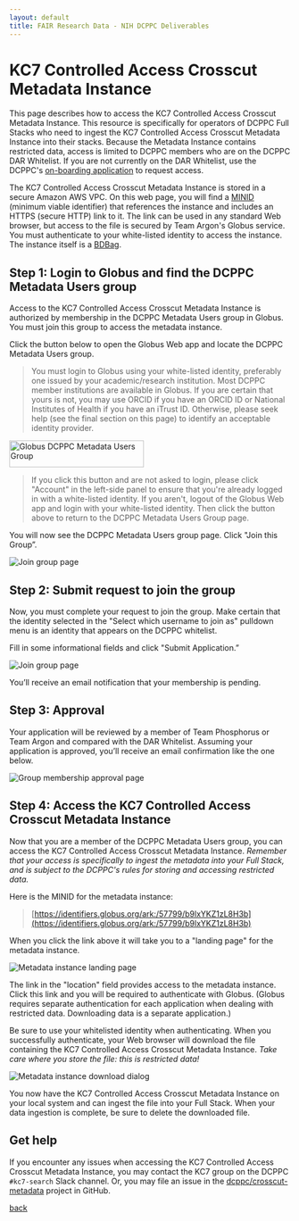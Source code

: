 ```yaml
---
layout: default
title: FAIR Research Data - NIH DCPPC Deliverables
---
```


# KC7 Controlled Access Crosscut Metadata Instance

This page describes how to access the KC7 Controlled Access Crosscut Metadata Instance. This resource is specifically for operators of DCPPC Full Stacks who need to ingest the KC7 Controlled Access Crosscut Metadata Instance into their stacks. Because the Metadata Instance contains restricted data, access is limited to DCPPC members who are on the DCPPC DAR Whitelist. If you are not currently on the DAR Whitelist, use the DCPPC's [on-boarding application](https://docs.google.com/forms/d/e/1FAIpQLScg6X7Ce5PdP6EeEGWBAojt1Y6nn65FRKxvM8MqattL8ZnieQ/viewform) to request access.

The KC7 Controlled Access Crosscut Metadata Instance is stored in a secure Amazon AWS VPC. On this web page, you will find a [MINID](http://minid.bd2k.org/) (minimum viable identifier) that references the instance and includes an HTTPS (secure HTTP) link to it. The link can be used in any standard Web browser, but access to the file is secured by Team Argon's Globus service. You must authenticate to your white-listed identity to access the instance. The instance itself is a [BDBag](https://github.com/fair-research/bdbag).

## Step 1: Login to Globus and find the DCPPC Metadata Users group

Access to the KC7 Controlled Access Crosscut Metadata Instance is authorized by membership in the DCPPC Metadata Users group in Globus. You must join this group to access the metadata instance.

Click the button below to open the Globus Web app and locate the DCPPC Metadata Users group. 

> You must login to Globus using your white-listed identity, preferably one issued by your academic/research institution. Most DCPPC member institutions are available in Globus. If you are certain that yours is not, you may use ORCID if you have an ORCID ID or National Institutes of Health if you have an iTrust ID. Otherwise, please seek help (see the final section on this page) to identify an acceptable identity provider.

<a href="https://app.globus.org/groups/042352c2-b2db-11e8-9a89-0e5621afa498/" target="_blank">
  <img src="images/KC7-metadata-users-join-button.png" alt="Globus DCPPC Metadata Users Group" style="width:241px;height:48px;border:0;">
</a>

> If you click this button and are not asked to login, please click "Account" in the left-side panel to ensure that you're already logged in with a white-listed identity. If you aren't, logout of the Globus Web app and login with your white-listed identity. Then click the button above to return to the DCPPC Metadata Users Group page.

You will now see the DCPPC Metadata Users group page. Click "Join this Group”.

![Join group page](images/KC7-group-display.png)

## Step 2: Submit request to join the group

Now, you must complete your request to join the group. Make certain that the identity selected in the "Select which username to join as" pulldown menu is an identity that appears on the DCPPC whitelist.

Fill in some informational fields and click "Submit Application.”

![Join group page](images/KC7-group-join.png)

You’ll receive an email notification that your membership is pending.

## Step 3: Approval

Your application will be reviewed by a member of Team Phosphorus or Team Argon and compared with the DAR Whitelist. Assuming your application is approved, you’ll receive an email confirmation like the one below.

![Group membership approval page](images/KC7-approval-email.png)

## Step 4: Access the KC7 Controlled Access Crosscut Metadata Instance

Now that you are a member of the DCPPC Metadata Users group, you can access the KC7 Controlled Access Crosscut Metadata Instance. *Remember that your access is specifically to ingest the metadata into your Full Stack, and is subject to the DCPPC's rules for storing and accessing restricted data.*

Here is the MINID for the metadata instance:

> [https://identifiers.globus.org/ark:/57799/b9lxYKZ1zL8H3b](https://identifiers.globus.org/ark:/57799/b9lxYKZ1zL8H3b)

When you click the link above it will take you to a "landing page" for the metadata instance.

![Metadata instance landing page](images/KC7-landing-page.png)

The link in the "location" field provides access to the metadata instance. Click this link and you will be required to authenticate with Globus. (Globus requires separate authentication for each application when dealing with restricted data. Downloading data is a separate application.)

Be sure to use your whitelisted identity when authenticating. When you successfully authenticate, your Web browser will download the file containing the KC7 Controlled Access Crosscut Metadata Instance. *Take care where you store the file: this is restricted data!*

![Metadata instance download dialog](images/KC7-metadata-download.png)

You now have the KC7 Controlled Access Crosscut Metadata Instance on your local system and can ingest the file into your Full Stack. When your data ingestion is complete, be sure to delete the downloaded file.

## Get help

If you encounter any issues when accessing the KC7 Controlled Access Crosscut Metadata Instance, you may contact the KC7 group on the DCPPC `#kc7-search` Slack channel. Or, you may file an issue in the [dcppc/crosscut-metadata](https://github.com/dcppc/crosscut-metadata/issues) project in GitHub.

[back](./)
